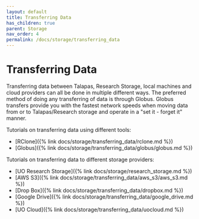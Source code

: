 ```yaml
---
layout: default
title: Transferring Data
has_children: true
parent: Storage
nav_order: 4
permalink: /docs/storage/transferring_data
---
```


# Transferring Data

Transferring data between Talapas, Research Storage, local machines and cloud providers can all be done in multiple different ways. The preferred method of doing any transferring of data is through Globus. Globus transfers provide you with the fastest network speeds when moving data from or to Talapas/Research storage and operate in a "set it - forget it" manner.

Tutorials on transferring data using different tools:

- [RClone]({% link docs/storage/transferring_data/rclone.md %})
- [Globus]({% link docs/storage/transferring_data/globus/globus.md %})

Tutorials on transferring data to different storage providers:

- [UO Research Storage]({% link docs/storage/research_storage.md %})
- [AWS S3]({% link docs/storage/transferring_data/aws_s3/aws_s3.md %})
- [Drop Box]({% link docs/storage/transferring_data/dropbox.md %})
- [Google Drive]({% link docs/storage/transferring_data/google_drive.md %})
- [UO Cloud]({% link docs/storage/transferring_data/uocloud.md %})
